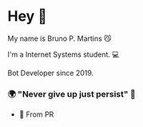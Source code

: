 # Hey 👋

My name is Bruno P. Martins 😼

I'm a Internet Systems student.  💻

Bot Developer since 2019.


### 🌍 "Never give up just persist" 🧠

- 📍 From PR
